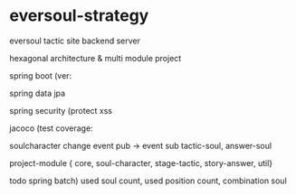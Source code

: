 # eversoul-strategy


eversoul tactic site backend server

hexagonal architecture & multi module project

spring boot (ver:

spring data jpa

spring security (protect xss

jacoco (test coverage:

soulcharacter change event pub -> event sub tactic-soul, answer-soul 

project-module { core, soul-character, stage-tactic, story-answer, util}



todo spring batch) used soul count, used position count, combination soul



